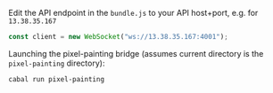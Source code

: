 Edit the API endpoint in the `bundle.js` to your API host+port, e.g. for `13.38.35.167`

``` javascript
const client = new WebSocket("ws://13.38.35.167:4001");
```

Launching the pixel-painting bridge (assumes current directory is the `pixel-painting` directory):

``` sh
cabal run pixel-painting
```
